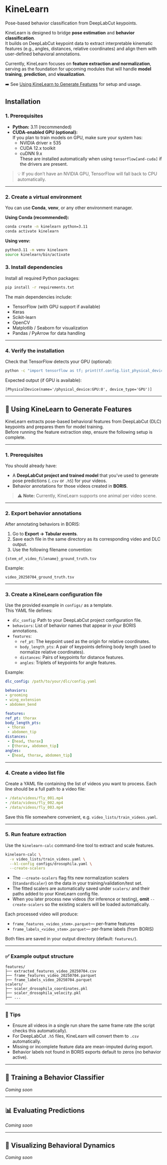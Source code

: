 # KineLearn
Pose-based behavior classification from DeepLabCut keypoints.

KineLearn is designed to bridge **pose estimation** and **behavior classification**.  
It builds on DeepLabCut keypoint data to extract interpretable kinematic features (e.g., angles, distances, relative coordinates) and align them with user-defined behavioral annotations.  

Currently, KineLearn focuses on **feature extraction and normalization**, serving as the foundation for upcoming modules that will handle **model training**, **prediction**, and **visualization**.

➡️ See [Using KineLearn to Generate Features](#-using-kinelearn-to-generate-features) for setup and usage.


## Installation

### 1. Prerequisites
- **Python:** 3.11 (recommended)
- **CUDA-enabled GPU (optional):**  
  If you plan to train models on GPU, make sure your system has:
  - NVIDIA driver ≥ 535
  - CUDA 12.x toolkit
  - cuDNN 9.x  
  These are installed automatically when using `tensorflow[and-cuda]` if the drivers are present.

> 💡 If you don’t have an NVIDIA GPU, TensorFlow will fall back to CPU automatically.

---

### 2. Create a virtual environment
You can use **Conda**, **venv**, or any other environment manager.

**Using Conda (recommended):**
```bash
conda create -n kinelearn python=3.11
conda activate kinelearn
```

**Using venv:**
```bash
python3.11 -m venv kinelearn
source kinelearn/bin/activate
```

### 3. Install dependencies
Install all required Python packages:
```bash
pip install -r requirements.txt
```

The main dependencies include:
- TensorFlow (with GPU support if available)
- Keras
- Scikit-learn
- OpenCV
- Matplotlib / Seaborn for visualization
- Pandas / PyArrow for data handling

---

### 4. Verify the installation
Check that TensorFlow detects your GPU (optional):

```bash
python -c "import tensorflow as tf; print(tf.config.list_physical_devices('GPU'))"
```

Expected output (if GPU is available):
```
[PhysicalDevice(name='/physical_device:GPU:0', device_type='GPU')]
```

---
## 🧩 Using KineLearn to Generate Features

KineLearn extracts pose-based behavioral features from DeepLabCut (DLC) keypoints and prepares them for model training.  
Before running the feature extraction step, ensure the following setup is complete.

---

### 1. Prerequisites

You should already have:

- A **DeepLabCut project and trained model** that you’ve used to generate pose predictions (`.csv` or `.h5`) for your videos.
- Behavior annotations for those videos created in **BORIS**.

> ⚠️ **Note:** Currently, KineLearn supports one animal per video scene.

---

### 2. Export behavior annotations

After annotating behaviors in BORIS:
1. Go to **Export → Tabular events**.
2. Save each file in the same directory as its corresponding video and DLC output.
3. Use the following filename convention:

```
{stem_of_video_filename}_ground_truth.tsv
```

Example:

```
video_20250704_ground_truth.tsv
```

---

### 3. Create a KineLearn configuration file

Use the provided example in `configs/` as a template.  
This YAML file defines:
- `dlc_config`: Path to your DeepLabCut project configuration file.
- `behaviors`: List of behavior names that appear in your BORIS annotations.
- `features`:  
  - `ref_pt`: The keypoint used as the origin for relative coordinates.  
  - `body_length_pts`: A pair of keypoints defining body length (used to normalize relative coordinates).  
  - `distances`: Pairs of keypoints for distance features.  
  - `angles`: Triplets of keypoints for angle features.

Example:

```yaml
dlc_config: /path/to/your/dlc/config.yaml

behaviors:
- grooming
- wing_extension
- abdomen_bend

features:
ref_pt: thorax
body_length_pts:
 - thorax
 - abdomen_tip
distances:
 - [head, thorax]
 - [thorax, abdomen_tip]
angles:
 - [head, thorax, abdomen_tip]
```

---
### 4. Create a video list file
Create a YAML file containing the list of videos you want to process.
Each line should be a full path to a video file:
```yaml
- /data/videos/fly_001.mp4
- /data/videos/fly_002.mp4
- /data/videos/fly_003.mp4
```
Save this file somewhere convenient, e.g. `video_lists/train_videos.yaml`.

---

### 5. Run feature extraction

Use the `kinelearn-calc` command-line tool to extract and scale features.

```bash
kinelearn-calc \
  -v video_lists/train_videos.yaml \
  --kl-config configs/drosophila.yaml \
  --create-scalers
```

* The `--create-scalers` flag fits new normalization scalers (`StandardScaler`) on the data in your training/validation/test set.
* The fitted scalers are automatically saved under `scalers/` and their paths added to your KineLearn config file.
* When you later process new videos (for inference or testing), **omit** `--create-scalers` so the existing scalers will be loaded automatically.

Each processed video will produce:
* `frame_features_<video_stem>.parquet`— per-frame features
* `frame_labels_<video_stem>.parquet`— per-frame labels (from BORIS)

Both files are saved in your output directory (default: `features/`).

---

### ✅ Example output structure
```
features/
├── extracted_features_video_20250704.csv
├── frame_features_video_20250704.parquet
├── frame_labels_video_20250704.parquet
scalers/
├── scaler_drosophila_coordinates.pkl
├── scaler_drosophila_velocity.pkl
├── ...

```

---

### 🧠 Tips
* Ensure all videos in a single run share the same frame rate (the script checks this automatically).
* For DeepLabCut `.h5` files, KineLearn will convert them to `.csv` automatically.
* Missing or incomplete feature data are mean-imputed during export.
* Behavior labels not found in BORIS exports default to zeros (no behavior active).

---
## 🧠 Training a Behavior Classifier
_Coming soon_

---
## 📊 Evaluating Predictions
_Coming soon_

---

## 🎨 Visualizing Behavioral Dynamics
_Coming soon_